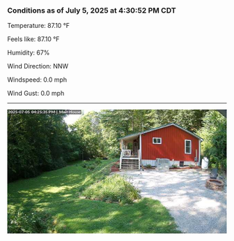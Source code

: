 ### Conditions as of July 5, 2025 at 4:30:52 PM CDT 

Temperature: 87.10 &deg;F

Feels like: 87.10 &deg;F

Humidity: 67%

Wind Direction: NNW

Windspeed: 0.0 mph

Wind Gust: 0.0 mph

---

<img src="./images/latest.jpeg"/>

